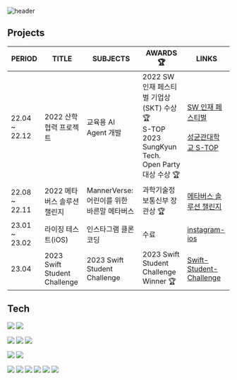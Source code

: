 ![header](https://capsule-render.vercel.app/api?type=waving&color=black&height=200&text=Welcome%20%F0%9F%91%8B&fontColor=FFFFFF&animation=fadeIn&fontSize=30&fontAlignY=30)


## Projects

|PERIOD|TITLE|SUBJECTS|AWARDS :trophy:|LINKS|
|------|---|---|---|---|
|22.04 ~ 22.12|2022 산학 협력 프로젝트|교육용 AI Agent 개발|2022 SW 인재 페스티벌 기업상(SKT) 수상🏆 <br>S-TOP 2023 SungKyun Tech. Open Party 대상 수상 🏆|[SW 인재 페스티벌](https://www.youtube.com/watch?v=h8EA2xFZn30)<br><br>[성균관대학교 S-TOP](https://s-top.cs.skku.edu/s-top/6)|
|22.08 ~ 22.11|2022 메타버스 솔루션 챌린지|MannerVerse: 어린이를 위한 바른말 메타버스|과학기술정보통신부 장관상 🏆|[메타버스 솔루션 챌린지](https://www.youtube.com/watch?v=iPJMPqwRrvg)|
|23.01 ~ 23.02|라이징 테스트(iOS)|인스타그램 클론 코딩|수료|[instagram-ios](https://github.com/Taerogrammer/instagram-ios)|
|23.04|2023 Swift Student Challenge|2023 Swift Student Challenge|2023 Swift Student Challenge Winner 🏆|[Swift-Student-Challenge](https://developer.apple.com/wwdc23/swift-student-challenge/)

## Tech
<img src="https://img.shields.io/badge/iOS-000000?style=plastic&&logo=Apple&logoColor=white"/> <img src="https://img.shields.io/badge/Swift-F05138?style=platstic&logo=Swift&logoColor=white"/> 

<img src="https://img.shields.io/badge/Python-3776AB?style=plastic&logo=Python&logoColor=white"/> <img src="https://img.shields.io/badge/C-A8B9CC?style=plastic&logo=C&logoColor=white"/> <img src="https://img.shields.io/badge/JavaScript-F7DF1E?style=plastic&logo=JavaScript&logoColor=white"/>

<img src="https://img.shields.io/badge/HTML5-E34F26?style=plastic&logo=HTML5&logoColor=white"/> <img src="https://img.shields.io/badge/CSS3-1572B6?style=plastic&logo=CSS3&logoColor=white"/>


<img src="https://img.shields.io/badge/Pytorch-EE4C2C?style=plastic&logo=Pytorch&logoColor=white"/> <img src="https://img.shields.io/badge/FastAPI-009688?style=plastic&logo=FastAPI&logoColor=white"/> <img src="https://img.shields.io/badge/Flask-000000?style=plastic&logo=Flask&logoColor=white"/> <img src="https://img.shields.io/badge/Amazon AWS-232F3E?style=plastic&logo=Amazon AWS&logoColor=white"/> <img src="https://img.shields.io/badge/Firebase-FFCA28?style=plastic&logo=Firebase&logoColor=white"/> <img src="https://img.shields.io/badge/Git-F05032?style=plastic&logo=Git&logoColor=white"/> 




